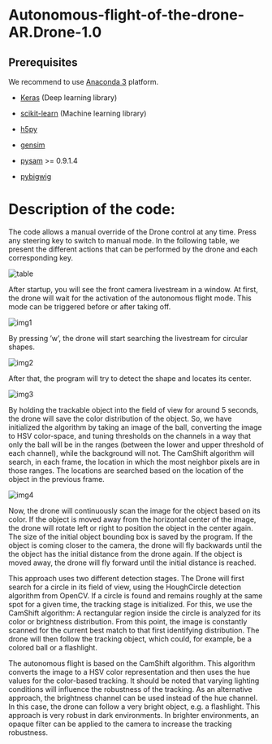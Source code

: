 # Autonomous-flight-of-the-drone-AR.Drone-1.0

## Prerequisites
We recommend to use [Anaconda 3](https://www.anaconda.com/download/) platform. 
- [Keras](https://anaconda.org/conda-forge/keras) (Deep learning library)

- [scikit-learn](https://anaconda.org/anaconda/scikit-learn) (Machine learning library)

- [h5py](https://anaconda.org/anaconda/h5py)

- [gensim](https://anaconda.org/anaconda/h5py) 

- [pysam](https://anaconda.org/bioconda/pysam) >= 0.9.1.4

- [pybigwig](https://anaconda.org/bioconda/pybigwig)

# Description of the code:

The code allows a manual override of the Drone control at any time. Press any steering
key to switch to manual mode. In the following table, we present the different actions that
can be performed by the drone and each corresponding key.

![table](https://github.com/MohamedChaabane2/Autonomous-flight-of-the-drone-AR.Drone-1.0/blob/master/img/table.png)


After startup, you will see the front camera livestream in a window. At first, the drone
will wait for the activation of the autonomous flight mode. This mode can be triggered
before or after taking off.

![img1](https://github.com/MohamedChaabane2/Autonomous-flight-of-the-drone-AR.Drone-1.0/blob/master/img/img1.png)

By pressing ’w’, the drone will start searching the livestream for circular shapes.

![img2](https://github.com/MohamedChaabane2/Autonomous-flight-of-the-drone-AR.Drone-1.0/blob/master/img/img2.png)

After that, the program will try to detect the shape and locates its center.

![img3](https://github.com/MohamedChaabane2/Autonomous-flight-of-the-drone-AR.Drone-1.0/blob/master/img/img3.png)

By holding the trackable object into the field of view for around 5 seconds, the drone
will save the color distribution of the object. So, we have initialized the algorithm by taking
an image of the ball, converting the image to HSV color-space, and tuning thresholds
on the channels in a way that only the ball will be in the ranges (between the lower and
upper threshold of each channel), while the background will not. The CamShift algorithm
will search, in each frame, the location in which the most neighbor pixels are in those
ranges. The locations are searched based on the location of the object in the previous
frame.

![img4](https://github.com/MohamedChaabane2/Autonomous-flight-of-the-drone-AR.Drone-1.0/blob/master/img/img4.png)

Now, the drone will continuously scan the image for the object based on its color. If
the object is moved away from the horizontal center of the image, the drone will rotate left
or right to position the object in the center again. The size of the initial object bounding
box is saved by the program. If the object is coming closer to the camera, the drone will
fly backwards until the the object has the initial distance from the drone again. If the
object is moved away, the drone will fly forward until the initial distance is reached.

This approach uses two different detection stages. The Drone will first search for a circle
in its field of view, using the HoughCircle detection algorithm from OpenCV. If a circle is
found and remains roughly at the same spot for a given time, the tracking stage is initialized.
For this, we use the CamShift algorithm: A rectangular region inside the circle is
analyzed for its color or brightness distribution. From this point, the image is constantly
scanned for the current best match to that first identifying distribution. The drone will
then follow the tracking object, which could, for example, be a colored ball or a flashlight.

The autonomous flight is based on the CamShift algorithm. This algorithm converts
the image to a HSV color representation and then uses the hue values for the color-based
tracking. It should be noted that varying lighting conditions will influence the robustness
of the tracking. As an alternative approach, the brightness channel can be used instead of
the hue channel. In this case, the drone can follow a very bright object, e.g. a flashlight.
This approach is very robust in dark environments. In brighter environments, an opaque filter can be applied to the camera to increase the tracking robustness.
